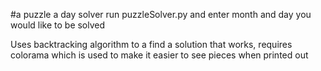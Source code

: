 #a puzzle a day solver
  run puzzleSolver.py and enter month and day you would like to be solved
  
 Uses backtracking algorithm to a find a solution that works, requires colorama which is used to make it easier to see pieces when printed out
